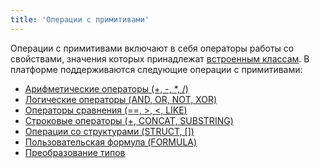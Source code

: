 ```yaml
---
title: 'Операции с примитивами'
---
```


Операции с примитивами включают в себя операторы работы со свойствами, значения которых принадлежат [встроенным классам](Built-in_classes.md). В платформе поддерживаются следующие операции с примитивами:

-   [Арифметические операторы (+, -, \*, /)](Arithmetic_operators_+_-_..._.md)
-   [Логические операторы (AND, OR, NOT, XOR)](Logical_operators_AND_OR_NOT_XOR_.md)
-   [Операторы сравнения (==, \>, <, LIKE)](Comparison_operators_=_..._.md)
-   [Строковые операторы (+, CONCAT, SUBSTRING)](String_operators_+_CONCAT_SUBSTRING_.md)
-   [Операции со структурами (STRUCT, \[\])](Structure_operations_STRUCT_.md)
-   [Пользовательская формула (FORMULA)](Custom_formula_FORMULA_.md)
-   [Преобразование типов](Type_conversion.md)

 
